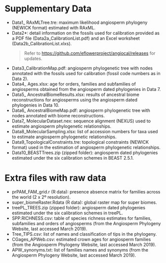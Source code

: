 # Supplementary Data
- Data1_ RAxMLTree.tre: maximum likelihood angiosperm phylogeny (NEWICK format) estimated with RAxML.
- Data2*: detail information on the fossils used for calibration provided as a PDF file (Data2a_CalibrationList.pdf) and an Excel worksheet (Data2b_CalibrationList.xlxs).
  > Refer to https://github.com/eflowerproject/angiocal/releases for updates.
- Data3_CalibrationMap.pdf: angiosperm phylogenetic tree with nodes annotated with the fossils used for calibration (fossil code numbers as in Data 2).
- Data4_ Ages.xlsx: age for orders, families and subfamilies of angiosperms obtained from the angiosperm dated phylogenies in Data 7.
- Data5_ AncestralBiomeResults.xlsx: results of ancestral biome reconstructions for angiosperms using the angiosperm dated phylogenies in Data 10.
- Data6_ AncestralBiomeMap.pdf: angiosperm phylogenetic tree with nodes annotated with biome reconstructions.
- Data7_ MolecularDataset.nex: sequence alignment (NEXUS) used to estimate angiosperm phylogenetic relationships.
- Data8_MolecularSampling.xlsx: list of accession numbers for taxa used to estimate angiosperm phylogenetic relationships.
- Data9_TopologicalConstraints.tre: topological constraints (NEWICK format) used in the estimation of angiosperm phylogenetic relationships.
- Data10_BEASTTrees.zip (zipped folder): angiosperm dated phylogenies estimated under the six calibration schemes in BEAST 2.5.1.

# Extra files with raw data
- prPAM_FAM_grid.r (R data): presence absence matrix for families across the world (2 x 2º resolution).
- super_biomeRaster.Rdata (R data): global raster map for super biomes.
- treePL_TREES.zip (zipped folder): angiosperm dated phylogenies estimated under the six calibration schemes in treePL.
- SPP.RICHNESS.csv:  table of species richness estimates for families, subfamilies and orders of angiosperms (from the Angiosperm Phylogeny Website, last accessed March 2019).
- Tree_TIPS.csv: list of names and classification of tips in the phylogeny.
- CGages_APWeb.csv: estimated crown ages for angiosperm families (from the Angiosperm Phylogeny Website, last accessed March 2019).
- APW_synonyms.txt: list of families names and synonyms (from the Angiosperm Phylogeny Website, last accessed March 2019).

